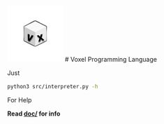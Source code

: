 ![Logo](https://github.com/UnityTheCoder/Voxel/blob/main/assets/logo.png?raw=true)   # Voxel Programming Language

Just 
```bash
python3 src/interpreter.py -h
```
For Help


**Read [doc/](https://github.com/UnityTheCoder/Voxel/tree/main/doc) for info**
